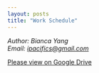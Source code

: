 ```yaml
---
layout: posts
title: "Work Schedule"
---
```

*Author: Bianca Yang*<br>
*Email: ipacifics@gmail.com*<br>

[Please view on Google Drive](https://docs.google.com/document/d/1iGZ9Tz6xTvss-b56N_kvIaJyNEYipnDERfNamJkJ0pM/edit)
